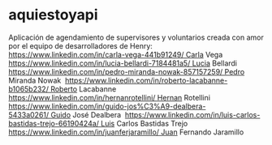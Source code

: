 # aquiestoyapi


Aplicación de agendamiento de supervisores y voluntarios creada con amor por el equipo de desarrolladores de Henry:
https://www.linkedin.com/in/carla-vega-441b91249/ Carla Vega 
https://www.linkedin.com/in/lucia-bellardi-7184481a5/ Lucia Bellardi 
https://www.linkedin.com/in/pedro-miranda-nowak-857157259/ Pedro Miranda Nowak 
https://www.linkedin.com/in/roberto-lacabanne-b1065b232/ Roberto Lacabanne 
https://www.linkedin.com/in/hernanrotellini/ Hernan Rotellini 
https://www.linkedin.com/in/guido-jos%C3%A9-dealbera-5433a0261/ Guido José Dealbera 
https://www.linkedin.com/in/luis-carlos-bastidas-trejo-66190424a/ Luis Carlos Bastidas Trejo 
https://www.linkedin.com/in/juanferjaramillo/ Juan Fernando Jaramillo
